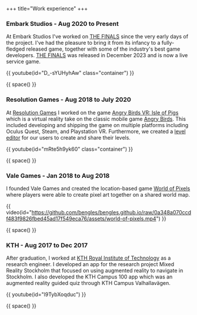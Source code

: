 +++
title="Work experience"
+++

### Embark Studios - Aug 2020 to Present

At Embark Studios I've worked on [THE FINALS](https://www.reachthefinals.com/) since the very early days of the project. I've had the pleasure to bring it from its infancy to a fully-fledged released game, together with some of the industry's best game developers. [THE FINALS](https://www.reachthefinals.com/) was released in December 2023 and is now a live service game.

{{ youtube(id="D_-sYUHyhAw" class="container") }}

{{ space() }}

### Resolution Games - Aug 2018 to July 2020

At [Resolution Games](https://www.resolutiongames.com/) I worked on the game [Angry Birds VR: Isle of Pigs](https://www.resolutiongames.com/angry-birds-vr-isle-of-pigs) which is a virtual reality take on the classic mobile game [Angry Birds](https://www.angrybirds.com/play/). This included developing and shipping the game on multiple platforms including Oculus Quest, Steam, and Playstation VR. Furthermore, we created a [level editor](https://www.uploadvr.com/angry-birds-vr-online-level-sharing/) for our users to create and share their levels.

{{ youtube(id="mRte5h9yk60" class="container") }}

{{ space() }}

### Vale Games - Jan 2018 to Aug 2018

I founded Vale Games and created the location-based game [World of Pixels](https://youtu.be/aBbI-5Q4IrY) where players were able to create pixel art together on a shared world map.

{{ video(id="https://github.com/bengles/bengles.github.io/raw/0a348a070ccdf483f9826fbed45ad17f549eca76/assets/world-of-pixels.mp4") }}

{{ space() }}

### KTH - Aug 2017 to Dec 2017

After graduation, I worked at [KTH Royal Institute of Technology](https://www.kth.se/) as a research engineer. I developed an app for the research project Mixed Reality Stockholm that focused on using augmented reality to navigate in Stockholm. I also developed the KTH Campus 100 app which was an augmented reality guided quiz through KTH Campus Valhallavägen.

{{ youtube(id="l9TybXoqduc") }}

{{ space() }}